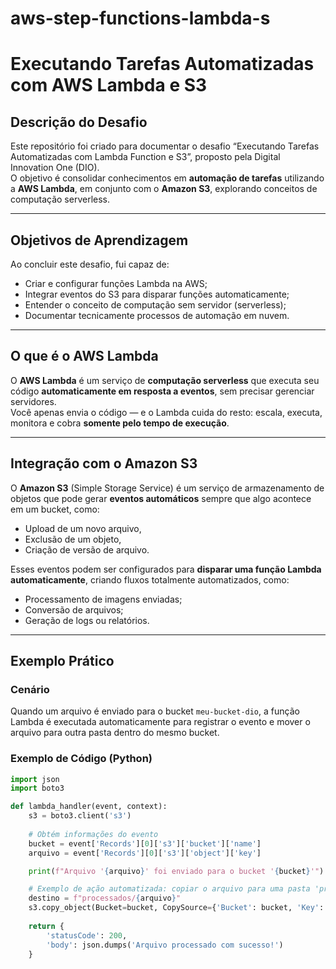 # aws-step-functions-lambda-s
# Executando Tarefas Automatizadas com AWS Lambda e S3

## Descrição do Desafio
Este repositório foi criado para documentar o desafio “Executando Tarefas Automatizadas com Lambda Function e S3”, proposto pela Digital Innovation One (DIO).  
O objetivo é consolidar conhecimentos em **automação de tarefas** utilizando a **AWS Lambda**, em conjunto com o **Amazon S3**, explorando conceitos de computação serverless.

---

## Objetivos de Aprendizagem
Ao concluir este desafio, fui capaz de:
- Criar e configurar funções Lambda na AWS;
- Integrar eventos do S3 para disparar funções automaticamente;
- Entender o conceito de computação sem servidor (serverless);
- Documentar tecnicamente processos de automação em nuvem.

---

## O que é o AWS Lambda
O **AWS Lambda** é um serviço de **computação serverless** que executa seu código **automaticamente em resposta a eventos**, sem precisar gerenciar servidores.  
Você apenas envia o código — e o Lambda cuida do resto: escala, executa, monitora e cobra **somente pelo tempo de execução**.

---

## Integração com o Amazon S3
O **Amazon S3** (Simple Storage Service) é um serviço de armazenamento de objetos que pode gerar **eventos automáticos** sempre que algo acontece em um bucket, como:
- Upload de um novo arquivo,
- Exclusão de um objeto,
- Criação de versão de arquivo.

Esses eventos podem ser configurados para **disparar uma função Lambda automaticamente**, criando fluxos totalmente automatizados, como:
- Processamento de imagens enviadas;
- Conversão de arquivos;
- Geração de logs ou relatórios.

---

## Exemplo Prático

### Cenário
Quando um arquivo é enviado para o bucket `meu-bucket-dio`, a função Lambda é executada automaticamente para registrar o evento e mover o arquivo para outra pasta dentro do mesmo bucket.

### Exemplo de Código (Python)
```python
import json
import boto3

def lambda_handler(event, context):
    s3 = boto3.client('s3')
    
    # Obtém informações do evento
    bucket = event['Records'][0]['s3']['bucket']['name']
    arquivo = event['Records'][0]['s3']['object']['key']

    print(f"Arquivo '{arquivo}' foi enviado para o bucket '{bucket}'")

    # Exemplo de ação automatizada: copiar o arquivo para uma pasta 'processados'
    destino = f"processados/{arquivo}"
    s3.copy_object(Bucket=bucket, CopySource={'Bucket': bucket, 'Key': arquivo}, Key=destino)
    
    return {
        'statusCode': 200,
        'body': json.dumps('Arquivo processado com sucesso!')
    }
